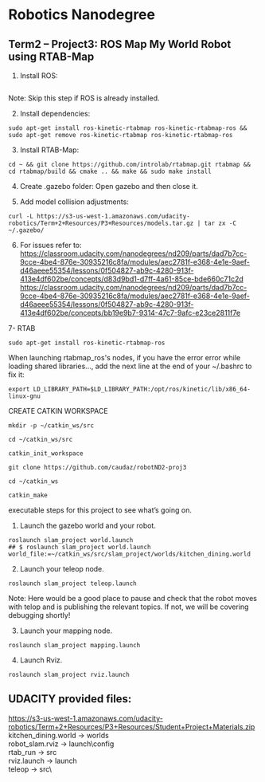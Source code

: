 # Robotics Nanodegree #

## Term2 – Project3: ROS Map My World Robot using RTAB-Map  ##



1. Install ROS: 
```sudo sh -c 'echo "deb http://packages.ros.org/ros/ubuntu $(lsb_release -sc) main" > /etc/apt/sources.list.d/ros-latest.list' && sudo apt-key adv --keyserver hkp://ha.pool.sks-keyservers.net:80 --recv-key 421C365BD9FF1F717815A3895523BAEEB01FA116 && sudo apt-get update && sudo apt-get install ros-kinetic-desktop-full && sudo rosdep init && rosdep update && echo "source /opt/ros/kinetic/setup.bash" >> ~/.bashrc && source ~/.bashrc
```
Note: Skip this step if ROS is already installed.

2. Install dependencies: 
```
sudo apt-get install ros-kinetic-rtabmap ros-kinetic-rtabmap-ros && sudo apt-get remove ros-kinetic-rtabmap ros-kinetic-rtabmap-ros
```

3. Install RTAB-Map: 
```
cd ~ && git clone https://github.com/introlab/rtabmap.git rtabmap && cd rtabmap/build && cmake .. && make && sudo make install
```

4. Create .gazebo folder: Open gazebo and then close it.

5. Add model collision adjustments: 
```
curl -L https://s3-us-west-1.amazonaws.com/udacity-robotics/Term+2+Resources/P3+Resources/models.tar.gz | tar zx -C ~/.gazebo/
```

6. For issues refer to:
https://classroom.udacity.com/nanodegrees/nd209/parts/dad7b7cc-9cce-4be4-876e-30935216c8fa/modules/aec2781f-e368-4e1e-9aef-d46aeee55354/lessons/0f504827-ab9c-4280-913f-413e4df602be/concepts/d83d9bd1-d7ff-4a61-85ce-bde660c71c2d
https://classroom.udacity.com/nanodegrees/nd209/parts/dad7b7cc-9cce-4be4-876e-30935216c8fa/modules/aec2781f-e368-4e1e-9aef-d46aeee55354/lessons/0f504827-ab9c-4280-913f-413e4df602be/concepts/bb19e9b7-9314-47c7-9afc-e23ce2811f7e

7- RTAB
```
sudo apt-get install ros-kinetic-rtabmap-ros
```
When launching rtabmap_ros's nodes, if you have the error error while loading shared libraries..., add the next line at the end of your ~/.bashrc to fix it:
```
export LD_LIBRARY_PATH=$LD_LIBRARY_PATH:/opt/ros/kinetic/lib/x86_64-linux-gnu
```


CREATE CATKIN WORKSPACE

```
mkdir -p ~/catkin_ws/src

cd ~/catkin_ws/src

catkin_init_workspace

git clone https://github.com/caudaz/robotND2-proj3

cd ~/catkin_ws

catkin_make

```




executable steps for this project to see what’s going on.

1) Launch the gazebo world and your robot.
```
roslaunch slam_project world.launch
## $ roslaunch slam_project world.launch world_file:=~/catkin_ws/src/slam_project/worlds/kitchen_dining.world
```

2) Launch your teleop node.
```
roslaunch slam_project teleop.launch
```
Note: Here would be a good place to pause and check that the robot moves with telop and is publishing the relevant topics. If not, we will be covering debugging shortly!

3) Launch your mapping node.
```
roslaunch slam_project mapping.launch
```

4) Launch Rviz.
```
roslaunch slam_project rviz.launch
```


UDACITY provided files:
----------------------
https://s3-us-west-1.amazonaws.com/udacity-robotics/Term+2+Resources/P3+Resources/Student+Project+Materials.zip
kitchen_dining.world -> worlds\
robot_slam.rviz      -> launch\config\
rtab_run             -> src\
rviz.launch          -> launch\
teleop               -> src\


